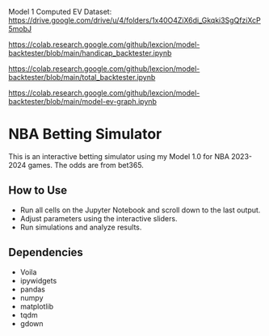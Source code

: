 Model 1 Computed EV Dataset: https://drive.google.com/drive/u/4/folders/1x40O4ZiX6di_Gkqki3SgQfziXcP5mobJ

https://colab.research.google.com/github/lexcion/model-backtester/blob/main/handicap_backtester.ipynb

https://colab.research.google.com/github/lexcion/model-backtester/blob/main/total_backtester.ipynb

https://colab.research.google.com/github/lexcion/model-backtester/blob/main/model-ev-graph.ipynb

# NBA Betting Simulator

This is an interactive betting simulator using my Model 1.0 for NBA 2023-2024 games. The odds are from bet365.

## How to Use

- Run all cells on the Jupyter Notebook and scroll down to the last output.
- Adjust parameters using the interactive sliders.
- Run simulations and analyze results.

## Dependencies

- Voila
- ipywidgets
- pandas
- numpy
- matplotlib
- tqdm
- gdown
